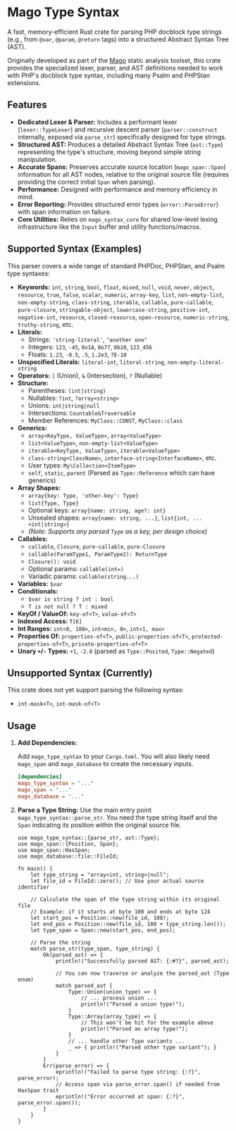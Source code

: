# Mago Type Syntax

A fast, memory-efficient Rust crate for parsing PHP docblock type strings (e.g., from `@var`, `@param`, `@return` tags) into a structured Abstract Syntax Tree (AST).

Originally developed as part of the [Mago](https://mago.carthage.software) static analysis toolset, this crate provides the specialized lexer, parser, and AST definitions needed to work with PHP's docblock type syntax, including many Psalm and PHPStan extensions.

## Features

- **Dedicated Lexer & Parser:** Includes a performant lexer (`lexer::TypeLexer`) and recursive descent parser (`parser::construct` internally, exposed via `parse_str`) specifically designed for type strings.
- **Structured AST:** Produces a detailed Abstract Syntax Tree (`ast::Type`) representing the type's structure, moving beyond simple string manipulation.
- **Accurate Spans:** Preserves accurate source location (`mago_span::Span`) information for all AST nodes, relative to the original source file (requires providing the correct initial `Span` when parsing).
- **Performance:** Designed with performance and memory efficiency in mind.
- **Error Reporting:** Provides structured error types (`error::ParseError`) with span information on failure.
- **Core Utilities:** Relies on `mago_syntax_core` for shared low-level lexing infrastructure like the `Input` buffer and utility functions/macros.

## Supported Syntax (Examples)

This parser covers a wide range of standard PHPDoc, PHPStan, and Psalm type syntaxes:

- **Keywords:** `int`, `string`, `bool`, `float`, `mixed`, `null`, `void`, `never`, `object`, `resource`, `true`, `false`, `scalar`, `numeric`, `array-key`, `list`, `non-empty-list`, `non-empty-string`, `class-string`, `iterable`, `callable`, `pure-callable`, `pure-closure`, `stringable-object`, `lowercase-string`, `positive-int`, `negative-int`, `resource`, `closed-resource`, `open-resource`, `numeric-string`, `truthy-string`, etc.
- **Literals:**
  - Strings: `'string-literal'`, `"another one"`
  - Integers: `123`, `-45`, `0x1A`, `0o77`, `0b10`, `123_456`
  - Floats: `1.23`, `-0.5`, `.5`, `1.2e3`, `7E-10`
- **Unspecified Literals:** `literal-int`, `literal-string`, `non-empty-literal-string`
- **Operators:** `|` (Union), `&` (Intersection), `?` (Nullable)
- **Structure:**
  - Parentheses: `(int|string)`
  - Nullables: `?int`, `?array<string>`
  * Unions: `int|string|null`
  * Intersections: `Countable&Traversable`
  * Member References: `MyClass::CONST`, `MyClass::class`
- **Generics:**
  - `array<KeyType, ValueType>`, `array<ValueType>`
  - `list<ValueType>`, `non-empty-list<ValueType>`
  - `iterable<KeyType, ValueType>`, `iterable<ValueType>`
  - `class-string<ClassName>`, `interface-string<InterfaceName>`, etc.
  - User types: `My\Collection<ItemType>`
  - `self`, `static`, `parent` (Parsed as `Type::Reference` which can have generics)
- **Array Shapes:**
  - `array{key: Type, 'other-key': Type}`
  - `list{Type, Type}`
  - Optional keys: `array{name: string, age?: int}`
  - Unsealed shapes: `array{name: string, ...}`, `list{int, ...<int|string>}`
  - _(Note: Supports any parsed `Type` as a key, per design choice)_
- **Callables:**
  - `callable`, `Closure`, `pure-callable`, `pure-Closure`
  - `callable(ParamType1, ParamType2): ReturnType`
  - `Closure(): void`
  - Optional params: `callable(int=)`
  - Variadic params: `callable(string...)`
- **Variables:** `$var`
- **Conditionals:**
  - `$var is string ? int : bool`
  - `T is not null ? T : mixed`
- **KeyOf / ValueOf:** `key-of<T>`, `value-of<T>`
- **Indexed Access:** `T[K]`
- **Int Ranges:** `int<0, 100>`, `int<min, 0>`, `int<1, max>`
- **Properties Of:** `properties-of<T>`, `public-properties-of<T>`, `protected-properties-of<T>`, `private-properties-of<T>`
- **Unary `+`/`-` Types:** `+1`, `-2.0` (parsed as `Type::Posited`, `Type::Negated`)

## Unsupported Syntax (Currently)

This crate does not yet support parsing the following syntax:

- `int-mask<T>`, `int-mask-of<T>`

## Usage

1.  **Add Dependencies:**

    Add `mago_type_syntax` to your `Cargo.toml`. You will also likely need `mago_span` and `mago_database` to create the necessary inputs.

    ```toml
    [dependencies]
    mago_type_syntax = "..."
    mago_span = "..."
    mago_database = "..."
    ```

2.  **Parse a Type String:**
    Use the main entry point `mago_type_syntax::parse_str`. You need the type string itself and the `Span` indicating its position within the original source file.

    ```rust,ignore
    use mago_type_syntax::{parse_str, ast::Type};
    use mago_span::{Position, Span};
    use mago_span::HasSpan;
    use mago_database::file::FileId;

    fn main() {
        let type_string = "array<int, string>|null";
        let file_id = FileId::zero(); // Use your actual source identifier

        // Calculate the span of the type string within its original file
        // Example: if it starts at byte 100 and ends at byte 124
        let start_pos = Position::new(file_id, 100);
        let end_pos = Position::new(file_id, 100 + type_string.len());
        let type_span = Span::new(start_pos, end_pos);

        // Parse the string
        match parse_str(type_span, type_string) {
            Ok(parsed_ast) => {
                println!("Successfully parsed AST: {:#?}", parsed_ast);

                // You can now traverse or analyze the parsed_ast (Type enum)
                match parsed_ast {
                    Type::Union(union_type) => {
                        // ... process union ...
                        println!("Parsed a union type!");
                    }
                    Type::Array(array_type) => {
                        // This won't be hit for the example above
                        println!("Parsed an array type!");
                    }
                    // ... handle other Type variants ...
                    _ => { println!("Parsed other type variant"); }
                }
            }
            Err(parse_error) => {
                eprintln!("Failed to parse type string: {:?}", parse_error);
                // Access span via parse_error.span() if needed from HasSpan trait
                eprintln!("Error occurred at span: {:?}", parse_error.span());
            }
        }
    }
    ```
